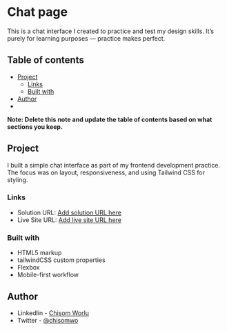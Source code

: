 # Chat page  

This is a chat interface I created to practice and test my design skills. It’s purely for learning purposes — practice makes perfect.

## Table of contents

- [Project](#project)
  - [Links](#links)
  - [Built with](#built-with)
- [Author](#author)
- 

**Note: Delete this note and update the table of contents based on what sections you keep.**

## Project
I built a simple chat interface as part of my frontend development practice. The focus was on layout, responsiveness, and using Tailwind CSS for styling.

### Links

- Solution URL: [Add solution URL here](https://your-solution-url.com)
- Live Site URL: [Add live site URL here](https://your-live-site-url.com)

### Built with

- HTML5 markup
- tailwindCSS custom properties
- Flexbox
- Mobile-first workflow


## Author

- Linkedlin - [Chisom Worlu](www.linkedin.com/in/chisomworlu)
- Twitter - [@chisomwo](https://x.com/chisomwo)

